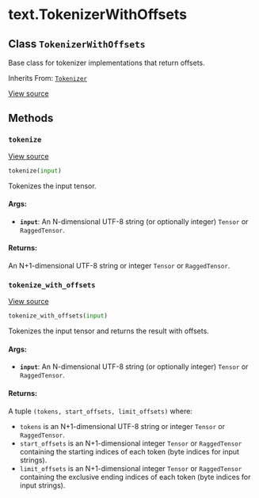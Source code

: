<div itemscope itemtype="http://developers.google.com/ReferenceObject">
<meta itemprop="name" content="text.TokenizerWithOffsets" />
<meta itemprop="path" content="Stable" />
<meta itemprop="property" content="tokenize"/>
<meta itemprop="property" content="tokenize_with_offsets"/>
</div>

# text.TokenizerWithOffsets

## Class `TokenizerWithOffsets`

Base class for tokenizer implementations that return offsets.

Inherits From: [`Tokenizer`](../text/Tokenizer.md)

<a target="_blank" href=https://github.com/tensorflow/text/tree/master/tensorflow_text/python/ops/tokenization.py>View
source</a>

<!-- Placeholder for "Used in" -->

## Methods

<h3 id="tokenize"><code>tokenize</code></h3>

<a target="_blank" href=https://github.com/tensorflow/text/tree/master/tensorflow_text/python/ops/tokenization.py>View
source</a>

```python
tokenize(input)
```

Tokenizes the input tensor.

#### Args:

*   <b>`input`</b>: An N-dimensional UTF-8 string (or optionally integer)
    `Tensor` or `RaggedTensor`.

#### Returns:

An N+1-dimensional UTF-8 string or integer `Tensor` or `RaggedTensor`.

<h3 id="tokenize_with_offsets"><code>tokenize_with_offsets</code></h3>

<a target="_blank" href=https://github.com/tensorflow/text/tree/master/tensorflow_text/python/ops/tokenization.py>View
source</a>

```python
tokenize_with_offsets(input)
```

Tokenizes the input tensor and returns the result with offsets.

#### Args:

*   <b>`input`</b>: An N-dimensional UTF-8 string (or optionally integer)
    `Tensor` or `RaggedTensor`.

#### Returns:

A tuple `(tokens, start_offsets, limit_offsets)` where:

*   `tokens` is an N+1-dimensional UTF-8 string or integer `Tensor` or
    `RaggedTensor`.
*   `start_offsets` is an N+1-dimensional integer `Tensor` or `RaggedTensor`
    containing the starting indices of each token (byte indices for input
    strings).
*   `limit_offsets` is an N+1-dimensional integer `Tensor` or `RaggedTensor`
    containing the exclusive ending indices of each token (byte indices for
    input strings).
